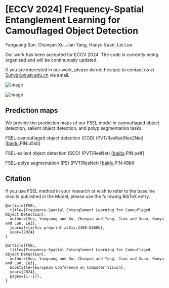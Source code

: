 # [ECCV 2024] Frequency-Spatial Entanglement Learning for Camouflaged Object Detection
Yanguang Sun, Chunyan Xu, Jian Yang, Hanyu Xuan, Lei Luo<br />

Our work has been accepted for ECCV 2024. The code is currently being organized and will be continuously updated.

If you are interested in our work, please do not hesitate to contact us at Sunyg@njust.edu.cn via email.



![image](https://github.com/CSYSI/FSEL/assets/171759588/88a36f96-6e5e-42eb-9e50-a4b464a0f63a)

![image](https://github.com/CSYSI/FSEL/assets/171759588/a296b40d-2b15-49f1-8c05-bfa7de5e20ff)




## Prediction maps

We provide the prediction maps of our FSEL model in camouflaged object detection, salient object detection, and polyp segmentation tasks.

FSEL-camouflaged object detection (COD) (PVT/ResNet/Res2Net) [[baidu](https://pan.baidu.com/s/1ogYw7NNCJLahYzBurhvnKw),PIN:u5sb] 

FSEL-salient object detection (SOD) (PVT/ResNet) [[baidu](https://pan.baidu.com/s/1oVgPSDeibQ2HN9LNnzzPbw),PIN:pelf] 

FSEL-polyp segmentation (PS) (PVT/ResNet) [[baidu](https://pan.baidu.com/s/1x-eeELRpKH1XZwvQGaPvAg),PIN:48bi] 


## Citation

If you use FSEL method in your research or wish to refer to the baseline results published in the Model, please use the following BibTeX entry.
```
@article{FSEL,
  title={Frequency-Spatial Entanglement Learning for Camouflaged Object Detection},
  author={Sun, Yanguang and Xu, Chunyan and Yang, Jian and Xuan, Hanyu and Luo, Lei},
  journal={arXiv preprint arXiv:2409.01686},
  year={2024}
}
```

```
@article{FSEL,
  title={Frequency-Spatial Entanglement Learning for Camouflaged Object Detection},
  author={Sun, Yanguang and Xu, Chunyan and Yang, Jian and Xuan, Hanyu and Luo, Lei},
  booktitle={European Conference on Computer Vision},
  year={2024},
  pages={1--17},
}
```



